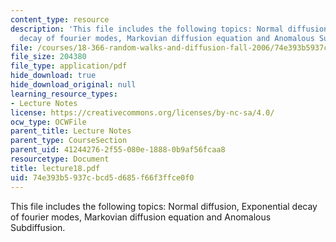 ```yaml
---
content_type: resource
description: 'This file includes the following topics: Normal diffusion, Exponential
  decay of fourier modes, Markovian diffusion equation and Anomalous Subdiffusion.'
file: /courses/18-366-random-walks-and-diffusion-fall-2006/74e393b5937cbcd5d685f66f3ffce0f0_lecture18.pdf
file_size: 204380
file_type: application/pdf
hide_download: true
hide_download_original: null
learning_resource_types:
- Lecture Notes
license: https://creativecommons.org/licenses/by-nc-sa/4.0/
ocw_type: OCWFile
parent_title: Lecture Notes
parent_type: CourseSection
parent_uid: 41244276-2f55-080e-1888-0b9af56fcaa8
resourcetype: Document
title: lecture18.pdf
uid: 74e393b5-937c-bcd5-d685-f66f3ffce0f0
---
```

This file includes the following topics: Normal diffusion, Exponential decay of fourier modes, Markovian diffusion equation and Anomalous Subdiffusion.
